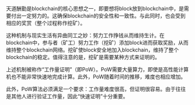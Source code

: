 天道酬勤是blockchain的核心思想之一，即要想将block放到blockchain中，是需要付出一定努力的。这确保blockchain的安全性和一致性。与此同时，也会受到相应的奖赏（整个过程称作挖矿）。

这种机制与现实生活有异曲同工之妙：努力工作挣钱从而维持生计。在blockchain中，参与者（矿工）努力工作（挖矿）添加block进而获取奖励，从而维持整个blockchain网络。挖矿使block安全地加入blockchain，维持了整个blockchain的稳定。值得注意的是，挖矿是需要某种方式来证明的。

上述机制被称作“工作量证明”（即PoW）。PoW需要大量算力，即使是高性能计算机也不能非常快速地完成计算。此外，PoW随着时间的推移，难度也相应增加。

此外，PoW算法必须满足一个要求：工作量难度很高，但证明很容易。由于往往是其他人进行验证工作量，因此“快速证明”十分重要。

